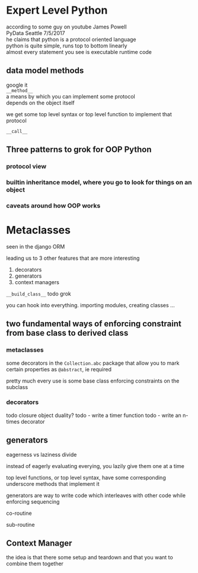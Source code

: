 # Expert Level Python

according to some guy on youtube James Powell  
PyData Seattle 7/5/2017  
he claims that python is a protocol oriented language  
python is quite simple, runs top to bottom  linearly  
almost every statement you see is executable runtime code  



## data model methods
google it   
`__method__`  
a means by which you can implement some protocol  
depends on the object itself  

we get some top level syntax or top level function to implement that protocol

`__call__`

## Three patterns to grok for OOP Python

### protocol view
### builtin inheritance model, where you go to look for things on an object
### caveats around how OOP works

# Metaclasses
seen in the django ORM  

leading us to 3 other features that are more interesting

1. decorators
1. generators
1. context managers


`__build_class__` todo grok

you can hook into everything. importing modules, creating classes ...

## two fundamental ways of enforcing constraint from base class to derived class

### metaclasses

some decorators in the `Collection.abc` package that allow you to mark certain
properties as `@abstract`, ie required

pretty much every use is some base class enforcing constraints on the subclass

### decorators

todo closure object duality?
todo - write a timer function
todo - write an n-times decorator

## generators
eagerness vs laziness divide

instead of eagerly evaluating everying, you lazily give them one at a time

top level functions, or top level syntax, have some corresponding underscore
methods that implement it

generators are way to write code which interleaves with other code while
enforcing sequencing

co-routine

sub-routine

## Context Manager
the idea is that there some setup and teardown and that you want to combine them
together
